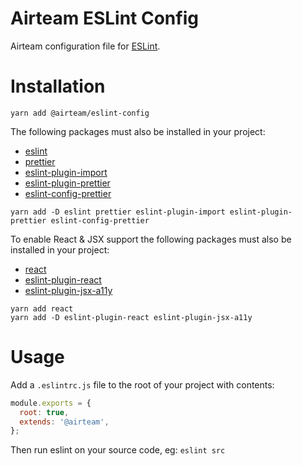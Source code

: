 # Airteam ESLint Config

Airteam configuration file for [ESLint](https://eslint.org).

# Installation

```shell
yarn add @airteam/eslint-config
```

The following packages must also be installed in your project:

* [eslint](https://github.com/eslint/eslint)
* [prettier](https://github.com/prettier/prettier)
* [eslint-plugin-import](https://github.com/benmosher/eslint-plugin-import)
* [eslint-plugin-prettier](https://github.com/prettier/eslint-plugin-prettier)
* [eslint-config-prettier](https://github.com/prettier/eslint-config-prettier)

```shell
yarn add -D eslint prettier eslint-plugin-import eslint-plugin-prettier eslint-config-prettier
```

To enable React & JSX support the following packages must also be installed in your project:

* [react](https://github.com/facebook/react)
* [eslint-plugin-react](https://github.com/yannickcr/eslint-plugin-react)
* [eslint-plugin-jsx-a11y](https://github.com/evcohen/eslint-plugin-jsx-a11y)

```shell
yarn add react
yarn add -D eslint-plugin-react eslint-plugin-jsx-a11y
```

# Usage

Add a `.eslintrc.js` file to the root of your project with contents:

```javascript
module.exports = {
  root: true,
  extends: '@airteam',
};
```

Then run eslint on your source code, eg: `eslint src`
